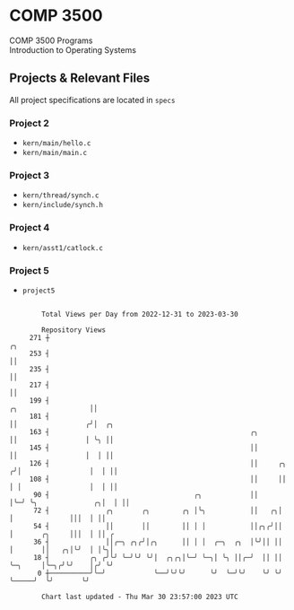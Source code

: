 # COMP 3500
COMP 3500 Programs  
Introduction to Operating Systems  
## Projects & Relevant Files
All project specifications are located in `specs`
### Project 2
- `kern/main/hello.c`
- `kern/main/main.c`
### Project 3
- `kern/thread/synch.c`
- `kern/include/synch.h`
### Project 4
- `kern/asst1/catlock.c`
### Project 5
- `project5`

```

        Total Views per Day from 2022-12-31 to 2023-03-30

        Repository Views
     271 ┼                                                                                 ╭╮
     253 ┤                                                                                 ││
     235 ┤                                                                                 ││
     217 ┤                                                                                 ││
     199 ┤                                                             ╭╮                  ││
     181 ┤                                                             ││                 ╭╯│  ╭╮
     163 ┤                                                  ╭╮         ││                 │ ╰╮ ││
     145 ┤                                                  ││         ││                 │  │ ││
     126 ┤                                                  ││     ╭╮ ╭╯│                 │  │ ││
     108 ┤                                                  ││     ││ │ │                 │  │ ││
      90 ┤                                    ╭╮            ││     │╰─╯ ╰╮              ╭╮│  │ ││
      72 ┤              ╭╮       ╭╮        ╭╮ │╰╮           ││   ╭╮│     │              │││  │ ││
      54 ┤              ││       ││        ││ │ │           ││╭╮╭╯││     │       ╭╮     │││  │ ││ ╭
      36 ┤              ││╭─╮ ╭╮╭╯│╭╮      ││ │ │  ╭─╮  ╭╮  │╰╯││ ││     │       ││   ╭╮│╰╯  │ │╰╮│
      18 ┤          ╭╮ ╭╯╰╯ ╰─╯╰╯ ╰╯│  ╭╮╭╮│╰─╯ ╰─╮│ ╰╮ ││╭─╯  ││ ││     ╰─╮     │╰─╮╭╯╰╯    │╭╯ ╰╯
       0 ┼──────────╯╰─╯            ╰──╯╰╯╰╯      ╰╯  ╰─╯╰╯    ╰╯ ╰╯       ╰─────╯  ╰╯       ╰╯

        Chart last updated - Thu Mar 30 23:57:00 2023 UTC
        
```
